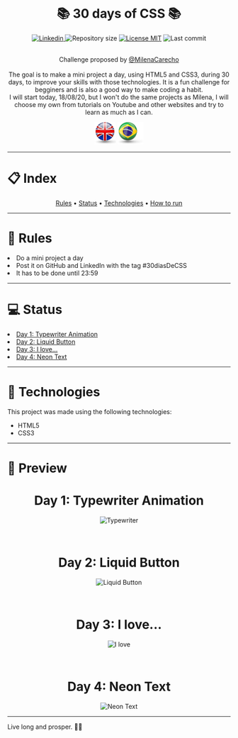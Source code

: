 <h1 align="center">📚 30 days of CSS 📚</h1>

<div align="center">
    <a href="https://www.linkedin.com/in/thais-quintela/">
        <img src="https://img.shields.io/static/v1?label=%20&message=Thais%20Quintela&color=brightgreen&style=plastic&logo=LinkedIn" alt="Linkedin"/>
    </a>  
    <a><img src="https://img.shields.io/github/repo-size/ThaisQuintela/30daysofCSS?color=brightgreen&style=plastic" alt="Repository size" /></a>  
    <a href="https://github.com/ThaisQuintela/30daysofCSS/LICENSE.txt"><img src="https://img.shields.io/github/license/ThaisQuintela/NLW-Proffy?color=brightgreen&style=plastic" alt="License MIT" /></a>  
    <a><img src="https://img.shields.io/github/last-commit/ThaisQuintela/30daysofCSS?style=plastic" alt="Last commit" /></a><br><br>
</div>

<p align="center">Challenge proposed by <a href="https://github.com/MilenaCarecho/30diasDeCSS">@MilenaCarecho</a><br><br>The goal is to make a mini project a day, using HTML5 and CSS3, during 30 days, to improve your skills with those technologies. It is a fun challenge for begginers and is also a good way to make coding a habit.<br> I will start today, 18/08/20, but I won't do the same projects as Milena, I will choose my own from tutorials on Youtube and other websites and try to learn as much as I can.</p>

<p align="center">
    <a href="README.md"><img src="/.github/england flag.png" alt="English" height="50" /></a>
    <a href="README-pt.md"><img src="/.github/brazil flag.png" alt="Português" height="50" /></a>
</p>

---

<h1>📋 Index</h1>
<div align="center">
    <a href="#rules">Rules</a> • 
    <a href="#status">Status</a> • 
    <a href="#technologies">Technologies</a> • 
    <a href="#run">How to run</a>
</div>

---

<div id="rules">
    <h1>📜 Rules</h1>
        <lu>
            <li>Do a mini project a day</li>
            <li>Post it on GitHub and LinkedIn with the tag #30diasDeCSS</li>
            <li>It has to be done until 23:59</li>
        </lu>
</div>


---

<div id="status">
    <h1>💻 Status</h1>
    <lu>
        <a href="#day1"><li>Day 1: Typewriter Animation</li></a>
        <a href="#day2"><li>Day 2: Liquid Button</li></a>
        <a href="#day3"><li>Day 3: I love...</li></a>
        <a href="#day4"><li>Day 4: Neon Text</li></a>
    </lu>
</div>

---

<div id="technologies">
    <h1>🚀 Technologies</h1>
    <p>This project was made using the following technologies:</p>
    <ul>
        <li>HTML5</li>
        <li>CSS3</li>
    </ul>
</div>

---

<div id="projects">
    <h1>🤔 Preview</h1>
    <div id="day1" align="center">
        <h1>Day 1: Typewriter Animation</h1>
    
![Typewriter](https://user-images.githubusercontent.com/69700012/90462000-3680e580-e0de-11ea-8d3a-06a0dadde5e2.gif)
    </div><br>
    <div id="day2" align="center">
        <h1>Day 2: Liquid Button</h1>

![Liquid Button](https://user-images.githubusercontent.com/69700012/90673208-c5e8de80-e22d-11ea-816a-4bf7374875a2.gif)
    </div><br>
    <div id="day3" align="center">
        <h1>Day 3: I love...</h1>

![I love](https://user-images.githubusercontent.com/69700012/90828544-9660d180-e314-11ea-959f-61b9bf650509.gif)
    </div><br>
    <div id="day4" align="center">
        <h1>Day 4: Neon Text</h1>

![Neon Text](https://user-images.githubusercontent.com/69700012/90946442-24b38100-e403-11ea-84e5-01c8dbda39fb.gif)
    </div>
</div>

---

<p>Live long and prosper. 🖖🏻</p>
